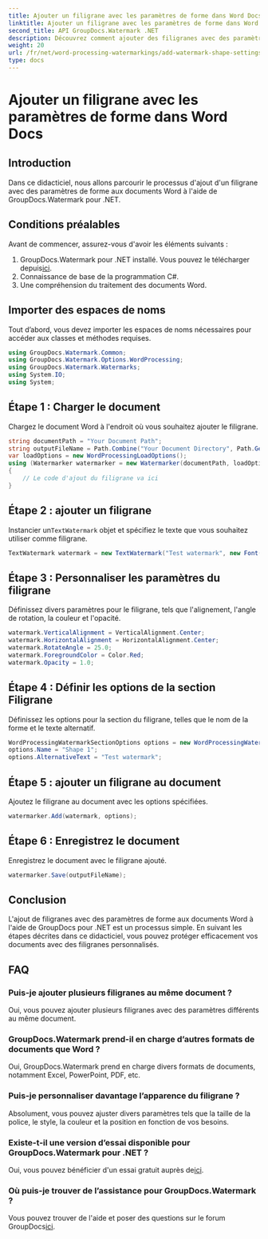 ```yaml
---
title: Ajouter un filigrane avec les paramètres de forme dans Word Docs
linktitle: Ajouter un filigrane avec les paramètres de forme dans Word Docs
second_title: API GroupDocs.Watermark .NET
description: Découvrez comment ajouter des filigranes avec des paramètres de forme aux documents Word à l'aide de GroupDocs pour .NET. Protégez efficacement vos documents.
weight: 20
url: /fr/net/word-processing-watermarkings/add-watermark-shape-settings-word-docs/
type: docs
---
```

# Ajouter un filigrane avec les paramètres de forme dans Word Docs

## Introduction
Dans ce didacticiel, nous allons parcourir le processus d'ajout d'un filigrane avec des paramètres de forme aux documents Word à l'aide de GroupDocs.Watermark pour .NET.
## Conditions préalables
Avant de commencer, assurez-vous d'avoir les éléments suivants :
1.  GroupDocs.Watermark pour .NET installé. Vous pouvez le télécharger depuis[ici](https://releases.groupdocs.com/Watermark/net/).
2. Connaissance de base de la programmation C#.
3. Une compréhension du traitement des documents Word.

## Importer des espaces de noms
Tout d’abord, vous devez importer les espaces de noms nécessaires pour accéder aux classes et méthodes requises.
```csharp
using GroupDocs.Watermark.Common;
using GroupDocs.Watermark.Options.WordProcessing;
using GroupDocs.Watermark.Watermarks;
using System.IO;
using System;
```
## Étape 1 : Charger le document
Chargez le document Word à l'endroit où vous souhaitez ajouter le filigrane.
```csharp
string documentPath = "Your Document Path";
string outputFileName = Path.Combine("Your Document Directory", Path.GetFileName(documentPath));
var loadOptions = new WordProcessingLoadOptions();
using (Watermarker watermarker = new Watermarker(documentPath, loadOptions))
{
    // Le code d'ajout du filigrane va ici
}
```
## Étape 2 : ajouter un filigrane
 Instancier un`TextWatermark` objet et spécifiez le texte que vous souhaitez utiliser comme filigrane.
```csharp
TextWatermark watermark = new TextWatermark("Test watermark", new Font("Arial", 19));
```
## Étape 3 : Personnaliser les paramètres du filigrane
Définissez divers paramètres pour le filigrane, tels que l'alignement, l'angle de rotation, la couleur et l'opacité.
```csharp
watermark.VerticalAlignment = VerticalAlignment.Center;
watermark.HorizontalAlignment = HorizontalAlignment.Center;
watermark.RotateAngle = 25.0;
watermark.ForegroundColor = Color.Red;
watermark.Opacity = 1.0;
```
## Étape 4 : Définir les options de la section Filigrane
Définissez les options pour la section du filigrane, telles que le nom de la forme et le texte alternatif.
```csharp
WordProcessingWatermarkSectionOptions options = new WordProcessingWatermarkSectionOptions();
options.Name = "Shape 1";
options.AlternativeText = "Test watermark";
```
## Étape 5 : ajouter un filigrane au document
Ajoutez le filigrane au document avec les options spécifiées.
```csharp
watermarker.Add(watermark, options);
```
## Étape 6 : Enregistrez le document
Enregistrez le document avec le filigrane ajouté.
```csharp
watermarker.Save(outputFileName);
```

## Conclusion
L'ajout de filigranes avec des paramètres de forme aux documents Word à l'aide de GroupDocs pour .NET est un processus simple. En suivant les étapes décrites dans ce didacticiel, vous pouvez protéger efficacement vos documents avec des filigranes personnalisés.
## FAQ
### Puis-je ajouter plusieurs filigranes au même document ?
Oui, vous pouvez ajouter plusieurs filigranes avec des paramètres différents au même document.
### GroupDocs.Watermark prend-il en charge d’autres formats de documents que Word ?
Oui, GroupDocs.Watermark prend en charge divers formats de documents, notamment Excel, PowerPoint, PDF, etc.
### Puis-je personnaliser davantage l’apparence du filigrane ?
Absolument, vous pouvez ajuster divers paramètres tels que la taille de la police, le style, la couleur et la position en fonction de vos besoins.
### Existe-t-il une version d’essai disponible pour GroupDocs.Watermark pour .NET ?
 Oui, vous pouvez bénéficier d'un essai gratuit auprès de[ici](https://releases.groupdocs.com/).
### Où puis-je trouver de l’assistance pour GroupDocs.Watermark ?
 Vous pouvez trouver de l'aide et poser des questions sur le forum GroupDocs[ici](https://forum.groupdocs.com/c/watermark/19).
